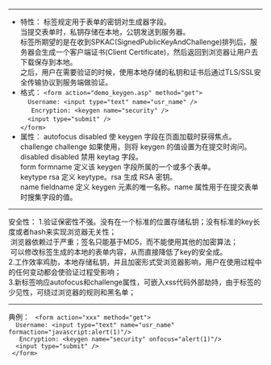 ------
* 特性：
    <keygen> 标签规定用于表单的密钥对生成器字段。<br>
    当提交表单时，私钥存储在本地，公钥发送到服务器。<br>
    <keygen>标签所期望的是在收到SPKAC(SignedPublicKeyAndChallenge)排列后，服务器会生成一个客户端证书(Client Certificate)，然后返回到浏览器让用户去下载保存到本地。<br>
    之后，用户在需要验证的时候，使用本地存储的私钥和证书后通过TLS/SSL安全传输协议到服务端做验证。
* 格式：
    `<form action="demo_keygen.asp" method="get">`<br>
    `  Username: <input type="text" name="usr_name" />`<br>
    `   Encryption: <keygen name="security" />`<br>
    `  <input type="submit" />`<br>
    `</form>`
* 属性：
    autofocus 	disabled 	使 keygen 字段在页面加载时获得焦点。<br>
    challenge 	challenge 	如果使用，则将 keygen 的值设置为在提交时询问。<br>
    disabled 	disabled 	  禁用 keytag 字段。<br>
      form 	  formname   	定义该 keygen 字段所属的一个或多个表单。<br>
      keytype   	rsa     定义 keytype。rsa 生成 RSA 密钥。<br>
      name   	fieldname   定义 keygen 元素的唯一名称。name 属性用于在提交表单时搜集字段的值。<br>
      
------
安全性：
    1.验证保密性不强。没有在一个标准的位置存储私钥；没有标准的key长度或者hash来实现浏览器无关性；<br>
      &nbsp;浏览器依赖过于严重；签名只能基于MD5，而不能使用其他的加密算法；<br>
      &nbsp;可以修改<keygen>标签生成的本地的表单内容，从而直接降低了key的安全成。<br>
    2.工作效率鸡肋，本地存储私钥，并且加密形式受浏览器影响，用户在使用过程中的任何变动都会使验证过程受影响；<br>
    3.新标签响应autofocus和challenge属性，可嵌入xss代码外部劫持，由于标签的少见性，可绕过浏览器的规则和黑名单；
    
------
典例：
   ` <form action="xxx" method="get">`<br>
    `  Username: <input type="text" name="usr_name" formaction="javascript:alert(1)"/>`<br>
    `   Encryption: <keygen name="security" onfocus="alert(1)"/>`<br>
    `  <input type="submit" />`<br>
   ` </form>`
